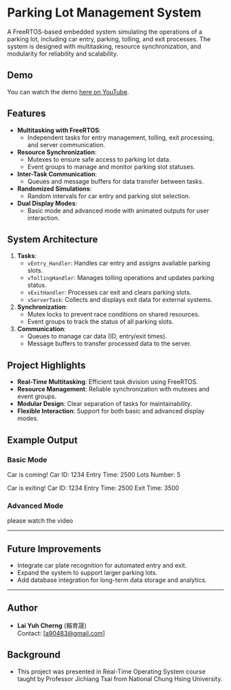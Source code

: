 # Parking Lot Management System

A FreeRTOS-based embedded system simulating the operations of a parking lot, including car entry, parking, tolling, and exit processes. The system is designed with multitasking, resource synchronization, and modularity for reliability and scalability.
## Demo

You can watch the demo [here on YouTube](https://youtu.be/yUMBTbeqBns).

## Features

- **Multitasking with FreeRTOS**:
  - Independent tasks for entry management, tolling, exit processing, and server communication.
- **Resource Synchronization**:
  - Mutexes to ensure safe access to parking lot data.
  - Event groups to manage and monitor parking slot statuses.
- **Inter-Task Communication**:
  - Queues and message buffers for data transfer between tasks.
- **Randomized Simulations**:
  - Random intervals for car entry and parking slot selection.
- **Dual Display Modes**:
  - Basic mode and advanced mode with animated outputs for user interaction.

## System Architecture

1. **Tasks**:
   - `vEntry_Handler`: Handles car entry and assigns available parking slots.
   - `vTollingHandler`: Manages tolling operations and updates parking status.
   - `vExitHandler`: Processes car exit and clears parking slots.
   - `vServerTask`: Collects and displays exit data for external systems.
2. **Synchronization**:
   - Mutex locks to prevent race conditions on shared resources.
   - Event groups to track the status of all parking slots.
3. **Communication**:
   - Queues to manage car data (ID, entry/exit times).
   - Message buffers to transfer processed data to the server.

## Project Highlights

- **Real-Time Multitasking**: Efficient task division using FreeRTOS.
- **Resource Management**: Reliable synchronization with mutexes and event groups.
- **Modular Design**: Clear separation of tasks for maintainability.
- **Flexible Interaction**: Support for both basic and advanced display modes.


## Example Output

### Basic Mode


Car is coming!
  Car ID: 1234
  Entry Time: 2500
  Lots Number: 5

Car is exiting!
  Car ID: 1234
  Entry Time: 2500
  Exit Time: 3500
### Advanced Mode
 please watch the video

---

## Future Improvements

- Integrate car plate recognition for automated entry and exit.
- Expand the system to support larger parking lots.
- Add database integration for long-term data storage and analytics.

---



## Author

- **Lai Yuh Cherng** (賴育晟)  
  Contact: [a90483@gmail.com]

## Background
- This project was presented in Real-Time Operating System course taught by Professor Jichiang Tsai from National Chung Hsing University.

